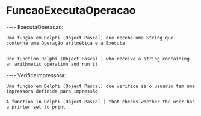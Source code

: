 # FuncaoExecutaOperacao

---- ExecutaOperacao:

    Uma função em Delphi (Object Pascal) que recebe uma String que contenha uma Operação aritmética e a Executa


    One function Delphi (Object Pascal ) who receive a string containing an arithmetic operation and run it
    
---- VerificaImpressora:

    Uma função em Delphi (Object Pascal) que verifica se o usuario tem uma impressora definida para impressão
    
    A function in Delphi (Object Pascal ) that checks whether the user has a printer set to print
